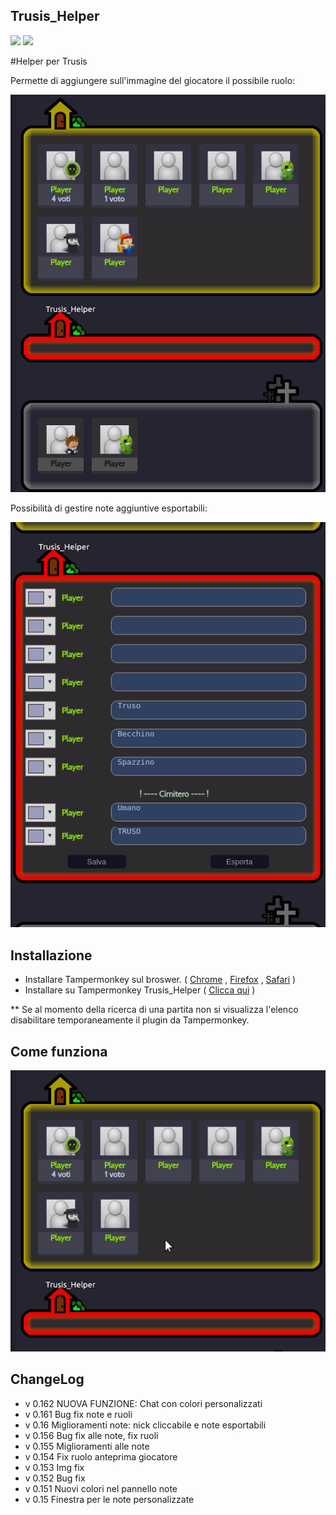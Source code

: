 ## Trusis_Helper
<a href="https://codeclimate.com/github/Jacopo1891/Trusis_Helper"><img src="https://codeclimate.com/github/Jacopo1891/Trusis_Helper/badges/gpa.svg" /></a>
<a href="https://codeclimate.com/github/Jacopo1891/Trusis_Helper"><img src="https://codeclimate.com/github/Jacopo1891/Trusis_Helper/badges/issue_count.svg" /></a>


#Helper per Trusis

Permette di aggiungere sull'immagine del giocatore il possibile ruolo:
<p align="center"><img src="https://raw.githubusercontent.com/Jacopo1891/Trusis_Helper/master/demo/Trusis_Helper_Demo1.png"><p>

Possibilità di gestire note aggiuntive esportabili:
<p align="center"><img src="https://raw.githubusercontent.com/Jacopo1891/Trusis_Helper/master/demo/Trusis_Helper_Demo2.png"><p>

Installazione
-------

- Installare Tampermonkey sul broswer. ( <a href="https://chrome.google.com/webstore/detail/tampermonkey/dhdgffkkebhmkfjojejmpbldmpobfkfo?hl=it">Chrome</a> , <a href="https://addons.mozilla.org/it/firefox/addon/tampermonkey/">Firefox</a> , <a href="https://safari.tampermonkey.net/tampermonkey.safariextz">Safari</a> )
- Installare su Tampermonkey Trusis_Helper ( <a class="minibutton" href="https://github.com/Jacopo1891/Trusis_Helper/raw/master/TRUSIS_HELPER.user.js">Clicca qui</a> )

** Se al momento della ricerca di una partita non si visualizza l'elenco disabilitare temporaneamente il plugin da Tampermonkey.

Come funziona
-------
<p align="center"><img src="https://raw.githubusercontent.com/Jacopo1891/Trusis_Helper/master/demo/Trusis_Helper_Demo0.gif"><p>


ChangeLog
-------
- v 0.162 NUOVA FUNZIONE: Chat con colori personalizzati
- v 0.161 Bug fix note e ruoli
- v 0.16  Miglioramenti note: nick cliccabile e note esportabili
- v 0.156 Bug fix alle note, fix ruoli
- v 0.155 Miglioramenti alle note
- v 0.154 Fix ruolo anteprima giocatore
- v 0.153 Img fix
- v 0.152 Bug fix
- v 0.151 Nuovi colori nel pannello note
- v 0.15 Finestra per le note personalizzate

